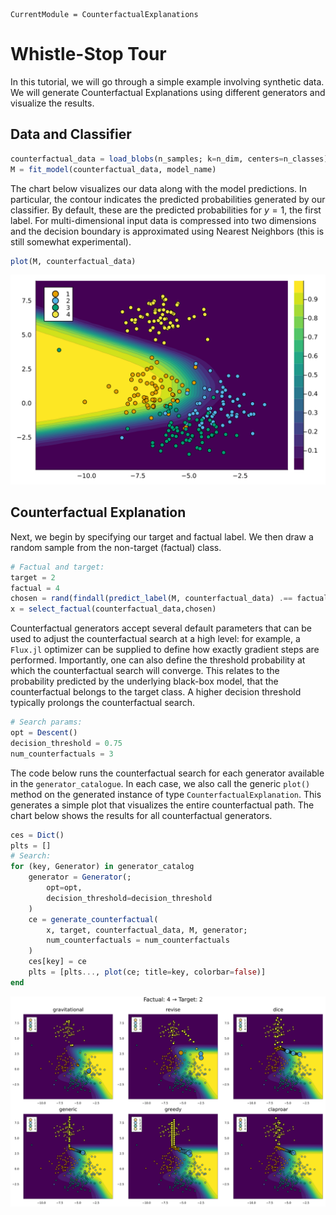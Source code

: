 
``` @meta
CurrentModule = CounterfactualExplanations 
```

# Whistle-Stop Tour

In this tutorial, we will go through a simple example involving synthetic data. We will generate Counterfactual Explanations using different generators and visualize the results.

## Data and Classifier

``` julia
counterfactual_data = load_blobs(n_samples; k=n_dim, centers=n_classes)
M = fit_model(counterfactual_data, model_name)
```

The chart below visualizes our data along with the model predictions. In particular, the contour indicates the predicted probabilities generated by our classifier. By default, these are the predicted probabilities for *y* = 1, the first label. For multi-dimensional input data is compressed into two dimensions and the decision boundary is approximated using Nearest Neighbors (this is still somewhat experimental).

``` julia
plot(M, counterfactual_data)
```

![](whistle_stop_files/figure-commonmark/cell-6-output-1.svg)

## Counterfactual Explanation

Next, we begin by specifying our target and factual label. We then draw a random sample from the non-target (factual) class.

``` julia
# Factual and target:
target = 2
factual = 4
chosen = rand(findall(predict_label(M, counterfactual_data) .== factual))
x = select_factual(counterfactual_data,chosen)
```

Counterfactual generators accept several default parameters that can be used to adjust the counterfactual search at a high level: for example, a `Flux.jl` optimizer can be supplied to define how exactly gradient steps are performed. Importantly, one can also define the threshold probability at which the counterfactual search will converge. This relates to the probability predicted by the underlying black-box model, that the counterfactual belongs to the target class. A higher decision threshold typically prolongs the counterfactual search.

``` julia
# Search params:
opt = Descent()
decision_threshold = 0.75
num_counterfactuals = 3
```

The code below runs the counterfactual search for each generator available in the `generator_catalogue`. In each case, we also call the generic `plot()` method on the generated instance of type `CounterfactualExplanation`. This generates a simple plot that visualizes the entire counterfactual path. The chart below shows the results for all counterfactual generators.

``` julia
ces = Dict()
plts = []
# Search:
for (key, Generator) in generator_catalog
    generator = Generator(; 
        opt=opt, 
        decision_threshold=decision_threshold
    )
    ce = generate_counterfactual(
        x, target, counterfactual_data, M, generator;
        num_counterfactuals = num_counterfactuals
    )
    ces[key] = ce
    plts = [plts..., plot(ce; title=key, colorbar=false)]
end
```

![](whistle_stop_files/figure-commonmark/cell-11-output-1.svg)
